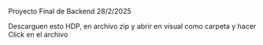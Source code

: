 Proyecto Final de Backend 28/2/2025

Descarguen esto HDP, en archivo zip y abrir en visual como carpeta y hacer Click en el archivo 
